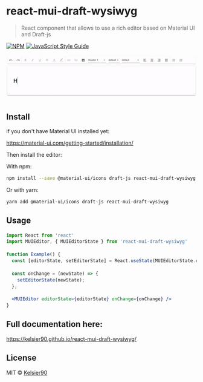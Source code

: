 # react-mui-draft-wysiwyg

> React component that allows to use a rich editor based on Material UI and Draft-js


[![NPM](https://img.shields.io/npm/v/react-mui-draft-wysiwyg.svg)](https://www.npmjs.com/package/react-mui-draft-wysiwyg) [![JavaScript Style Guide](https://img.shields.io/badge/code_style-standard-brightgreen.svg)](https://standardjs.com)


![Hi, I'm a rich text editor based on MUI and Draft.js](https://raw.githubusercontent.com/Kelsier90/react-mui-draft-wysiwyg/master/example/public/hi.gif)


## Install
if you don't have Material UI installed yet:

https://material-ui.com/getting-started/installation/

Then install the editor:

With npm:
```bash
npm install --save @material-ui/icons draft-js react-mui-draft-wysiwyg
```
Or with yarn:
```bash
yarn add @material-ui/icons draft-js react-mui-draft-wysiwyg
```

## Usage

```jsx
import React from 'react'
import MUIEditor, { MUIEditorState } from 'react-mui-draft-wysiwyg'

function Example() {
  const [editorState, setEditorState] = React.useState(MUIEditorState.createEmpty());

  const onChange = (newState) => {
    setEditorState(newState);
  };

  <MUIEditor editorState={editorState} onChange={onChange} />
}
```

## Full documentation here:

https://kelsier90.github.io/react-mui-draft-wysiwyg/

## License

MIT © [Kelsier90](https://github.com/Kelsier90)
